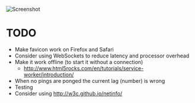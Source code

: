 ![Screenshot](https://raw.github.com/frosas/lag/master/screenshot.png)

# TODO

- Make favicon work on Firefox and Safari
- Consider using WebSockets to reduce latency and processor overhead
- Make it work offline (to start it without a connection)
  - http://www.html5rocks.com/en/tutorials/service-worker/introduction/
- When no pings are ponged the current lag (number) is wrong
- Testing
- Consider using http://w3c.github.io/netinfo/